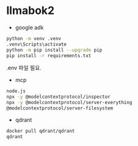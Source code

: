 # llmabok2

* google adk
```sh
python -m venv .venv
.venv\Scripts\activate
python -m pip install --upgrade pip
pip install -r requirements.txt
```

.env 파일 필요.

* mcp
```sh
node.js
npx -y @modelcontextprotocol/inspector
npx -y @modelcontextprotocol/server-everything
@modelcontextprotocol/server-filesystem
```

* qdrant
```sh
docker pull qdrant/qdrant
qdrant
```